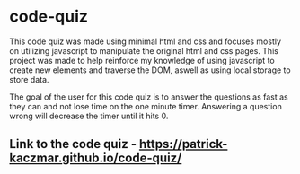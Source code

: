# code-quiz

This code quiz was made using minimal html and css and focuses mostly on utilizing javascript to manipulate the original html and css pages. This project was made to help reinforce my knowledge of using javascript to create new elements and traverse the DOM, aswell as using local storage to store data.

The goal of the user for this code quiz is to answer the questions as fast as they can and not lose time on the one minute timer. Answering a question wrong will decrease the timer until it hits 0.

## Link to the code quiz - https://patrick-kaczmar.github.io/code-quiz/
